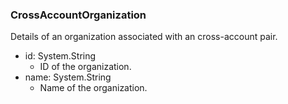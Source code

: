 ### CrossAccountOrganization
Details of an organization associated with an cross-account pair.

- id: System.String
  - ID of the organization.
- name: System.String
  - Name of the organization.
